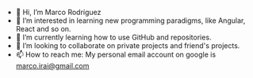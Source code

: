 - 👋 Hi, I’m Marco Rodríguez
- 👀 I’m interested in learning new programming paradigms, like Angular, React and so on.
- 🌱 I’m currently learning how to use GitHub and repositories.
- 💞️ I’m looking to collaborate on private projects and friend's projects.
- 📫 How to reach me: My personal email account on google is marco.irai@gmail.com

<!---
hwnd2696/hwnd2696 is a ✨ special ✨ repository because its `README.md` (this file) appears on your GitHub profile.
You can click the Preview link to take a look at your changes.
--->
